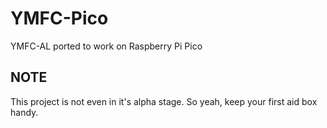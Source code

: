 # YMFC-Pico
YMFC-AL ported to work on Raspberry Pi Pico

## NOTE
This project is not even in it's alpha stage. So yeah, keep your first aid box handy.
